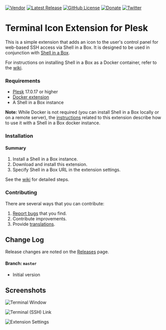 [![Vendor](https://img.shields.io/badge/author-CloudVerve%2C%20LLC-lightgrey.svg?colorB=9900cc&label=vendor )](https://2lab.net)
[![Latest Release](https://img.shields.io/github/release/cloudverve/plesk-terminal-icon-ext.svg)](https://github.com/cloudverve/plesk-terminal-icon-ext/releases)
[![GitHub License](https://img.shields.io/github/license/cloudverve/plesk-terminal-icon-ext.svg)](https://raw.githubusercontent.com/cloudverve/plesk-terminal-icon-ext/master/LICENSE)
[![Donate](https://img.shields.io/badge/Donate-PayPal-green.svg)](https://paypal.me/danielhendricks)
[![Twitter](https://img.shields.io/twitter/url/https/github.com/cloudverve/plesk-terminal-icon-ext.svg?style=social)](https://twitter.com/danielhendricks)

# Terminal Icon Extension for Plesk

This is a simple extension that adds an icon to the user's control panel for web-based SSH access via Shell in a Box. It is designed to be used in conjunction with [Shell in a Box](https://github.com/shellinabox/shellinabox).

For instructions on installing Shell in a Box as a Docker container, refer to the [wiki](https://github.com/cloudverve/plesk-terminal-icon-ext/wiki).

### Requirements

- [Plesk](https://www.plesk.com/) 17.0.17 or higher
- [Docker extension](https://www.plesk.com/extensions/docker/)
- A Shell in a Box instance

**Note:** While Docker is not required (you can install Shell in a Box locally or on a remote server), the [instructions](https://github.com/cloudverve/plesk-terminal-icon-ext/wiki) related to this extension describe how to use it with a Shell in a Box docker instance.

### Installation

#### Summary

1. Install a Shell in a Box instance.
2. Download and install this extension.
3. Specify Shell in a Box URL in the extension settings.

See the [wiki](https://github.com/cloudverve/plesk-terminal-icon-ext/wiki) for detailed steps.

### Contributing

There are several ways that you can contribute:

1. [Report bugs](https://github.com/cloudverve/plesk-terminal-icon-ext/issues) that you find.
2. Contribute improvements.
3. Provide [translations](https://github.com/cloudverve/plesk-terminal-icon-ext/tree/master/htdocs/plib/resources/locales/).

## Change Log

Release changes are noted on the [Releases](https://github.com/cloudverve/plesk-terminal-icon-ext/releases) page.

#### Branch: `master`

* Initial version

## Screenshots

![Terminal Window](https://raw.githubusercontent.com/cloudverve/plesk-terminal-icon-ext/master/_meta/screenshots/2.png)

![Terminal (SSH) Link](https://raw.githubusercontent.com/cloudverve/plesk-terminal-icon-ext/master/_meta/screenshots/1.png)

![Extension Settings](https://raw.githubusercontent.com/cloudverve/plesk-terminal-icon-ext/master/_meta/screenshots/3.png)
